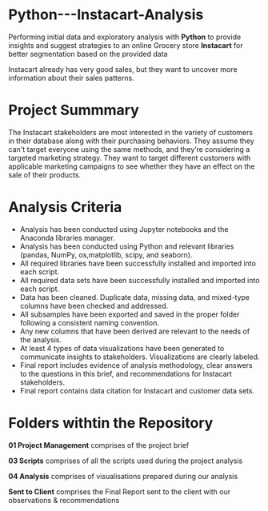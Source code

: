 # Python---Instacart-Analysis

Performing initial data and exploratory analysis with **Python** to provide insights and suggest strategies to an online Grocery store **Instacart** for better segmentation based on the provided data

Instacart already has very good sales, but they want to uncover more
information about their sales patterns.

# Project Summmary
The Instacart stakeholders are most interested in the variety of customers in their database along with their purchasing behaviors. They assume they can't target everyone using the same methods, and they’re considering a targeted marketing strategy. They want to target different customers with applicable marketing campaigns to see whether they have an effect on the sale of their products.

# Analysis Criteria
- Analysis has been conducted using Jupyter notebooks and the Anaconda libraries
manager.
- Analysis has been conducted using Python and relevant libraries (pandas, NumPy, os,matplotlib, scipy, and seaborn).
- All required libraries have been successfully installed and imported into each script.
- All required data sets have been successfully installed and imported into each script.
- Data has been cleaned. Duplicate data, missing data, and mixed-type columns have
been checked and addressed.
- All subsamples have been exported and saved in the proper folder following a consistent naming convention.
- Any new columns that have been derived are relevant to the needs of the analysis.
- At least 4 types of data visualizations have been generated to communicate insights to stakeholders. Visualizations are clearly labeled.
- Final report includes evidence of analysis methodology, clear answers to the questions in this brief, and recommendations for Instacart stakeholders.
- Final report contains data citation for Instacart and customer data sets.

# Folders withtin the Repository

**01 Project Management** comprises of the project brief

**03 Scripts** comprises of all the scripts used during the project analysis

**04 Analysis** comprises of visualisations prepared during our analysis

**Sent to Client** comprises the Final Report sent to the client with our observations & recommendations
